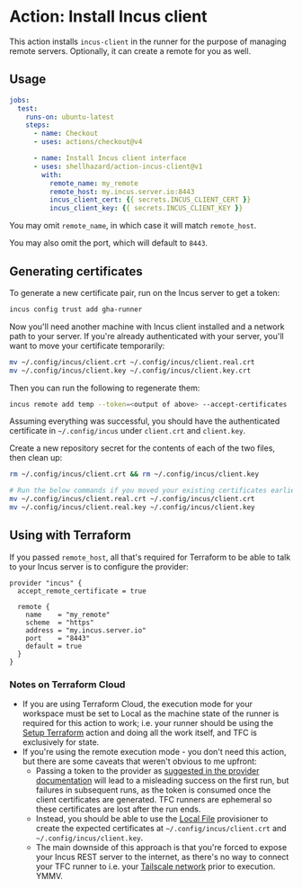 # Action: Install Incus client

This action installs `incus-client` in the runner for the purpose of managing remote servers. Optionally, it can create a remote for you as well.

## Usage 
```yaml
jobs:
  test:
    runs-on: ubuntu-latest
    steps:
      - name: Checkout
      - uses: actions/checkout@v4

      - name: Install Incus client interface
      - uses: shellhazard/action-incus-client@v1
        with:
          remote_name: my_remote
          remote_host: my.incus.server.io:8443
          incus_client_cert: {{ secrets.INCUS_CLIENT_CERT }}
          incus_client_key: {{ secrets.INCUS_CLIENT_KEY }}
```

You may omit `remote_name`, in which case it will match `remote_host`.

You may also omit the port, which will default to `8443`.

## Generating certificates
To generate a new certificate pair, run on the Incus server to get a token:
```sh
incus config trust add gha-runner
```

Now you'll need another machine with Incus client installed and a network path to your server. If you're already authenticated with your server, you'll want to move your certificate temporarily:
```sh
mv ~/.config/incus/client.crt ~/.config/incus/client.real.crt
mv ~/.config/incus/client.key ~/.config/incus/client.key.crt
```

Then you can run the following to regenerate them:
```sh
incus remote add temp --token=<output of above> --accept-certificates
```

Assuming everything was successful, you should have the authenticated certificate in `~/.config/incus` under `client.crt` and `client.key`. 

Create a new repository secret for the contents of each of the two files, then clean up:
```sh
rm ~/.config/incus/client.crt && rm ~/.config/incus/client.key

# Run the below commands if you moved your existing certificates earlier
mv ~/.config/incus/client.real.crt ~/.config/incus/client.crt 
mv ~/.config/incus/client.real.key ~/.config/incus/client.key 
```

## Using with Terraform
If you passed `remote_host`, all that's required for Terraform to be able to talk to your Incus server is to configure the provider:
```hcl
provider "incus" {
  accept_remote_certificate = true

  remote {
    name    = "my_remote"
    scheme  = "https"
    address = "my.incus.server.io"
    port    = "8443"
    default = true
  }
}
```

### Notes on Terraform Cloud
- If you are using Terraform Cloud, the execution mode for your workspace must be set to Local as the machine state of the runner is required for this action to work; i.e. your runner should be using the [Setup Terraform](https://github.com/hashicorp/setup-terraform) action and doing all the work itself, and TFC is exclusively for state.
- If you're using the remote execution mode - you don't need this action, but there are some caveats that weren't obvious to me upfront:
  - Passing a token to the provider as [suggested in the provider documentation](https://registry.terraform.io/providers/lxc/incus/latest/docs) will lead to a misleading success on the first run, but failures in subsequent runs, as the token is consumed once the client certificates are generated. TFC runners are ephemeral so these certificates are lost after the run ends.
  - Instead, you should be able to use the [Local File](https://registry.terraform.io/providers/hashicorp/local/latest/docs/resources/file) provisioner to create the expected certificates at `~/.config/incus/client.crt` and `~/.config/incus/client.key`.
  - The main downside of this approach is that you're forced to expose your Incus REST server to the internet, as there's no way to connect your TFC runner to i.e. your [Tailscale network](https://tailscale.com/) prior to execution. YMMV.
